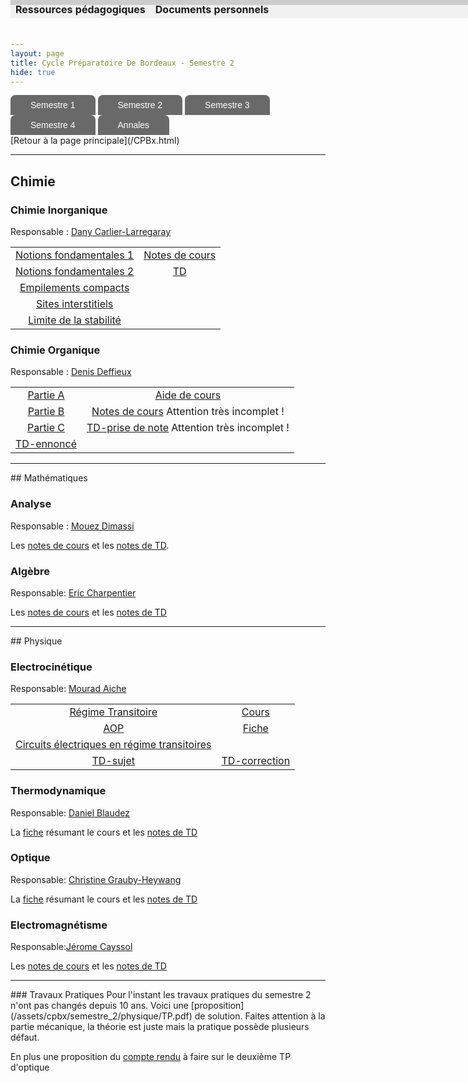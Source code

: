 ```yaml
---
layout: page
title: Cycle Préparatoire De Bordeaux - Semestre 2
hide: true
---
```

<ul id="menu-demo2">
	<li><a href="/cpbx_page/cpbx_semestre_1.html">Semestre 1</a>
		<ul>
			<li><a href="/cpbx_page/cpbx_semestre_1.html#chimie">Chimie</a></li>
			<li><a href="/cpbx_page/cpbx_semestre_1.html#informatique">Informatique</a></li>
			<li><a href="/cpbx_page/cpbx_semestre_1.html#mathématiques">Mathématiques</a></li>
			<li><a href="/cpbx_page/cpbx_semestre_1.html#physique">Physique</a></li>
		</ul>
	</li>
	<li><a href="/cpbx_page/cpbx_semestre_2.html">Semestre 2</a>
		<ul>
			<li><a href="/cpbx_page/cpbx_semestre_2.html#chimie">Chimie</a></li>
			<li><a href="/cpbx_page/cpbx_semestre_2.html#mathématiques">Mathématiques</a></li>
			<li><a href="/cpbx_page/cpbx_semestre_2.html#physique">Physique</a></li>
		</ul>
	</li>
	<li><a href="/cpbx_page/cpbx_semestre_3.html">Semestre 3</a>
		<ul>
			<li><a href="/cpbx_page/cpbx_semestre_3.html#informatique">Informatique</a></li>
			<li><a href="/cpbx_page/cpbx_semestre_3.html#chimie">Chimie</a></li>
			<li><a href="/cpbx_page/cpbx_semestre_3.html#mathématiques">Mathématiques</a></li>
			<li><a href="/cpbx_page/cpbx_semestre_3.html#physique">Physique</a></li>
		</ul>
	</li>
	<li><a href="/cpbx_page/cpbx_semestre_4.html">Semestre 4</a>
		<ul>
			<li><a href="/cpbx_page/cpbx_semestre_4.html#informatique">Informatique</a></li>
			<li><a href="/cpbx_page/cpbx_semestre_4.html#mathématiques">Mathématiques</a></li>
			<li><a href="/cpbx_page/cpbx_semestre_4.html#physique">Physique</a></li>
			<li><a href="/cpbx_page/cpbx_semestre_4.html#projet">Projet</a></li>
		</ul>
	</li>
  <li><a href="https://drive.google.com/drive/folders/1iUi3fgIwU2xYA9xYfzsXzyWoZMD29Jyo">Annales</a></li>
</ul>
[Retour à la page principale](/CPBx.html)
<hr>

## Chimie
### Chimie Inorganique
Responsable : [Dany Carlier-Larregaray](https://www.icmcb-bordeaux.cnrs.fr/carlier-larregaray-dany/)

| Diapositives du cours     | Documents personnels |
| :---:                     | :---:                |
| [Notions fondamentales 1] | [Notes de cours]     |
| [Notions fondamentales 2] | [TD]                 |
| [Empilements compacts]    |                      |
| [Sites interstitiels]      |                      |
| [Limite de la stabilité] |                      |

[Notions fondamentales 1]:/assets/cpbx/semestre_2/chimie/inorga/diapo/1.pdf
[Notions fondamentales 2]:/assets/cpbx/semestre_2/chimie/inorga/diapo/2.pdf
[Empilements compacts]:/assets/cpbx/semestre_2/chimie/inorga/diapo/3.pdf
[Sites interstitiels]:/assets/cpbx/semestre_2/chimie/inorga/diapo/4.pdf
[Limite de la stabilité]:/assets/cpbx/semestre_2/chimie/inorga/diapo/5.pdf
[Notes de cours]:/assets/cpbx/semestre_2/chimie/inorga/cours.pdf
[TD]:/assets/cpbx/semestre_2/chimie/inorga/diapo/td.pdf

### Chimie Organique
Responsable : [Denis
Deffieux](http://www.sasn.u-bordeaux1.fr/annuaire/deffieux.html)

| Ressources pédagogiques | Documents personnels                          |
| :---:                   | :---:                                         |
| [Partie A]              | [Aide de cours]                               |
| [Partie B]              | [Notes de cours] Attention très incomplet !   |
| [Partie C]              | [TD-prise de note] Attention très incomplet ! |
| [TD-ennoncé]            |                                               |
    

[Partie A]:/assets/cpbx/semestre_2/chimie/orga/1.pdf
[Partie B]:/assets/cpbx/semestre_2/chimie/orga/2.pdf
[Partie C]:/assets/cpbx/semestre_2/chimie/orga/3.pdf
[TD-ennoncé]:/assets/cpbx/semestre_2/chimie/orga/td-enonce.pdf
[TD-prise de note]:/assets/cpbx/semestre_2/chimie/orga/td.pdf
[Aide de cours]:/assets/cpbx/semestre_2/chimie/orga/aide.pdf
[Notes de cours]:/assets/cpbx/semestre_2/chimie/orga/cours.pdf

<hr>
## Mathématiques

### Analyse
Responsable : [Mouez Dimassi](https://www.math.u-bordeaux.fr/~mdimassi/)

Les [notes de cours](/assets/cpbx/semestre_2/maths/ncours.pdf) et les [notes de TD](/assets/cpbx/semestre_2/maths/ntd.pdf).


### Algèbre
Responsable: [Eric Charpentier](https://www.math.u-bordeaux.fr/~echarpen/)

Les [notes de cours](/assets/cpbx/semestre_2/maths/gcours.pdf) et les [notes de TD](/assets/cpbx/semestre_2/maths/gtd.pdf)

<hr>
## Physique

### Electrocinétique
Responsable: [Mourad Aiche]()

| Ressources pédagogiques                       | Documents personnels |
| :---:                                         | :---:                |
| [Régime Transitoire]                          | [Cours]              |
| [AOP]                                         | [Fiche]              |
| [Circuits électriques en régime transitoires] |                      |
| [TD-sujet]                                    | [TD-correction]      |

[Régime Transitoire]:/assets/cpbx/semestre_2/physique/elec/1.pdf
[AOP]:/assets/cpbx/semestre_2/physique/elec/2.pdf
[Circuits électriques en régime transitoires]:/assets/cpbx/semestre_2/physique/elec/3.pdf
[Cours]:/assets/cpbx/semestre_2/physique/elec/cours.pdf
[Fiche]:/assets/cpbx/semestre_2/physique/elec/fiche.pdf
[TD-sujet]:/assets/cpbx/semestre_2/physique/elec/td-sujet.pdf
[TD-correction]:/assets/cpbx/semestre_2/physique/elec/td.pdf
### Thermodynamique
Responsable: [Daniel Blaudez]()

La [fiche](/assets/cpbx/semestre_2/physique/Fiche-Thermodynamique.pdf) résumant le cours et les [notes de TD](/assets/cpbx/semestre_2/physique/TD-Thermodynamique.pdf)

### Optique
Responsable: [Christine Grauby-Heywang](https://www.loma.cnrs.fr/christine-grauby-heywang/)

La [fiche](/assets/cpbx/semestre_2/physique/Fiche-optique.pdf) résumant le cours et les [notes de TD](/assets/cpbx/semestre_2/physique/TD-Optique.pdf)

### Electromagnétisme
Responsable:[Jérome Cayssol](https://www.loma.cnrs.fr/jerome-cayssol/) 

Les [notes de cours](/assets/cpbx/semestre_2/physique/Cours-Electromagnétisme.pdf) et les [notes de TD](/assets/cpbx/semestre_2/physique/TD-Electromagnétisme.pdf) 

<hr>
### Travaux Pratiques
Pour l'instant les travaux pratiques du semestre 2 n'ont pas changés depuis 10
ans. Voici une [proposition](/assets/cpbx/semestre_2/physique/TP.pdf) de solution. Faites attention à la partie
mécanique, la théorie est juste mais la pratique possède plusieurs défaut. 

En plus une proposition du [compte rendu](/assets/cpbx/semestre_2/physique/optique.pdf) à faire sur le deuxième TP d'optique

<style>#menu-demo2, #menu-demo2 ul{
padding:0;
margin:0;
list-style:none;
text-align:left;
}
#menu-demo2 li{
display:inline-block;
position:relative;
border-radius:8px 8px 0 0;
}
#menu-demo2 ul li{
display:inherit;
border-radius:0;
}
#menu-demo2 ul li:hover{
border-radius:0;
}
#menu-demo2 ul li:last-child{
border-radius:0 0 8px 8px;
}
#menu-demo2 ul{
position:absolute;
z-index: 1000;
max-height:0;
left: 0;
right: 0;
overflow:hidden;
-moz-transition: .8s all .3s;
-webkit-transition: .8s all .3s;
transition: .8s all .3s;
}
#menu-demo2 li:hover ul{
max-height:15em;
}
/* background des liens menus */
#menu-demo2 li:first-child{
background-color: #000000;
background-image:-webkit-linear-gradient(top, #696969 0%, #696969 100%);
background-image:linear-gradient(to bottom, #696969 0%, #696969 100%);
}
#menu-demo2 li:nth-child(2){
background-color: #729EBF;
background-image: -webkit-linear-gradient(top, #696969 0%, #696969 100%);
background-image:linear-gradient(to bottom, #696969 0%, #696969 100%);
}
#menu-demo2 li:nth-child(3){
background-color: #F6AD1A;
background-image:-webkit-linear-gradient(top, #696969 0%, #696969 100%);
background-image:linear-gradient(to bottom, #696969 0%, #696969 100%);
}
#menu-demo2 li:nth-child(4){
background-color: #CFFF6A;
background-image:-webkit-linear-gradient(top, #696969 0%, #696969 100%);
background-image:linear-gradient(to bottom, #696969 0%, #696969 100%);
}

#menu-demo2 li:last-child{
background-color: #CFFF6A;
background-image:-webkit-linear-gradient(top, #696969 0%, #696969 100%);
background-image:linear-gradient(to bottom, #696969 0%, #696969 100%);
}

/* background des liens sous menus */
#menu-demo2 li:first-child li{
background:#696969;
}
#menu-demo2 li:nth-child(2) li{
background:#696969;
}
#menu-demo2 li:nth-child(3) li{
background:#696969;
}
#menu-demo2 li:nth-child(4) li{
background:#696969;
}

#menu-demo2 li:last-child li{
background:#696969;
}

/* background des liens menus et sous menus au survol */
#menu-demo2 li:first-child:hover, #menu-demo2 li:first-child li:hover{
background:#65537A;
}
#menu-demo2 li:nth-child(2):hover, #menu-demo2 li:nth-child(2) li:hover{
background:#729EBF;
}
#menu-demo2 li:nth-child(3):hover, #menu-demo2 li:nth-child(3) li:hover{
background:#F6AD1A;
}
#menu-demo2 li:nth-child(4):hover, #menu-demo2 li:nth-child(4) li:hover{
background:#CFFF6A;
}

#menu-demo2 li:last-child:hover, #menu-demo2 li:last-child li:hover{
background:#FFFF6B;
}

/* les a href */
#menu-demo2 a{
text-decoration:none;
display:block;
padding:8px 32px;
color:#fff;
font-family:arial;
}
#menu-demo2 ul a{
padding:8px 0;
}
#menu-demo2 li:hover li a{
color:#fff;
text-transform:inherit;
}
#menu-demo2 li:hover a, #menu-demo2 li li:hover a{
color:#000;
}}</style>
<div class="header">
  <div class="progress-container">
    <div class="progress-bar" id="myBar"></div>
  </div>
</div>

<style>
/* Style the header: fixed position (always stay at the top) */
.header {
  position: fixed;
  top: 0;
  z-index: 1;
  width: 100%;
  background-color: #f1f1f1;
}

/* The progress container (grey background) */
.progress-container {
  width: 100%;
  height: 8px;
  background: #ccc;
}

/* The progress bar (scroll indicator) */
.progress-bar {
  height: 8px;
  background: #707070;
  width: 0%;
}
</style>

<script>
// When the user scrolls the page, execute myFunction
window.onscroll = function() {myFunction()};

function myFunction() {
  var winScroll = document.body.scrollTop || document.documentElement.scrollTop;
  var height = document.documentElement.scrollHeight - document.documentElement.clientHeight;
  var scrolled = (winScroll / height) * 100;
  document.getElementById("myBar").style.width = scrolled + "%";
}
</script>
